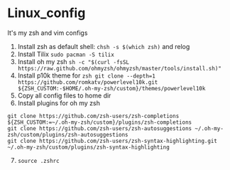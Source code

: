 # Linux_config
It's my zsh and vim configs
1) Install zsh as default shell: ``` chsh -s $(which zsh) ``` and relog
2) Install Tilix ```sudo pacman -S tilix```
3) Install oh my zsh ```sh -c "$(curl -fsSL https://raw.github.com/ohmyzsh/ohmyzsh/master/tools/install.sh)"```
4) Install p10k theme for ```zsh git clone --depth=1 https://github.com/romkatv/powerlevel10k.git ${ZSH_CUSTOM:-$HOME/.oh-my-zsh/custom}/themes/powerlevel10k```
5) Copy all config files to home dir
6) Install plugins for oh my zsh 
```
git clone https://github.com/zsh-users/zsh-completions ${ZSH_CUSTOM:=~/.oh-my-zsh/custom}/plugins/zsh-completions
git clone https://github.com/zsh-users/zsh-autosuggestions ~/.oh-my-zsh/custom/plugins/zsh-autosuggestions
git clone https://github.com/zsh-users/zsh-syntax-highlighting.git ~/.oh-my-zsh/custom/plugins/zsh-syntax-highlighting
```
7) ```source .zshrc```
